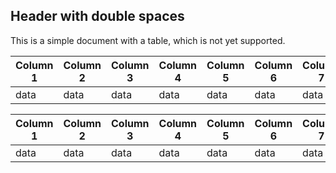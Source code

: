 <!-- pyml disable md019,line-length-->
##  Header with double spaces

This is a simple document with a table, which is not yet supported.

| Column 1  | Column 2  | Column 3  | Column 4  | Column 5  | Column 6  | Column 7  |
| ---       | ---       | ---       | ---       | ---       | ---       | ---       |
| data      | data      | data      | data      | data      | data      | data      |

| Column 1  | Column 2  | Column 3  | Column 4  | Column 5  | Column 6  | Column 7  |
| ---       | ---       | ---       | ---       | ---       | ---       | ---       |
| data      | data      | data      | data      | data      | data      | data      |

